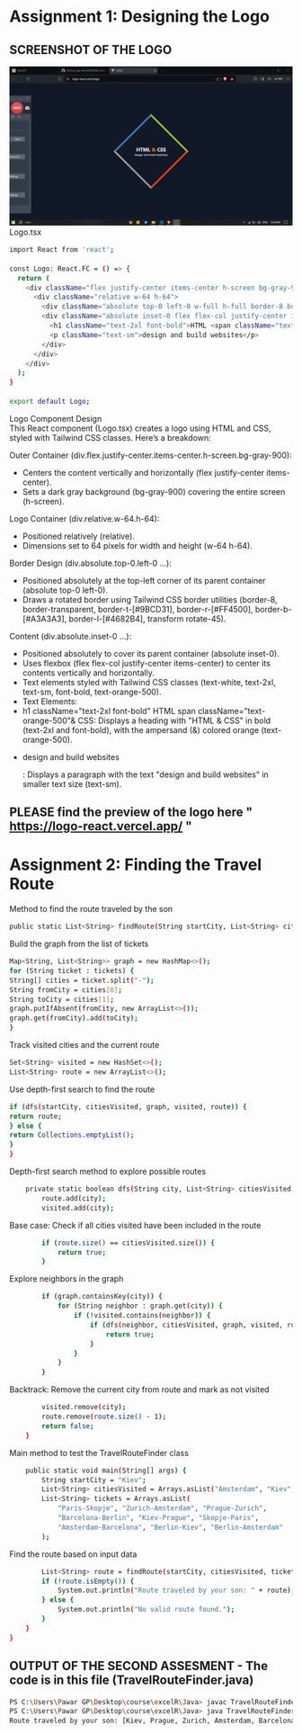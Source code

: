 # Assignment 1: Designing the Logo

## SCREENSHOT OF THE LOGO

[![Logo Component Screenshot](https://github.com/Techwolf78/Logo-React/blob/7eea15538524b506013836b6da85638e41aed44d/public/bandicam%202024-07-04%2012-26-28-823.jpg?raw=true)](https://github.com/Techwolf78/Logo-React/blob/7eea15538524b506013836b6da85638e41aed44d/public/bandicam%202024-07-04%2012-26-28-823.jpg)
Logo.tsx

```bash
import React from 'react';

const Logo: React.FC = () => {
  return (
    <div className="flex justify-center items-center h-screen bg-gray-900">
      <div className="relative w-64 h-64">
        <div className="absolute top-0 left-0 w-full h-full border-8 border-transparent border-t-[#9BCD31] border-r-[#FF4500] border-b-[#A3A3A3] border-l-[#4682B4] transform rotate-45"></div>
        <div className="absolute inset-0 flex flex-col justify-center items-center text-white text-center">
          <h1 className="text-2xl font-bold">HTML <span className="text-orange-500">&</span> CSS</h1>
          <p className="text-sm">design and build websites</p>
        </div>
      </div>
    </div>
  );
}

export default Logo;
```

Logo Component Design </br>
This React component (Logo.tsx) creates a logo using HTML and CSS, styled with Tailwind CSS classes. Here’s a breakdown:

Outer Container (div.flex.justify-center.items-center.h-screen.bg-gray-900):

- Centers the content vertically and horizontally (flex justify-center items-center).
- Sets a dark gray background (bg-gray-900) covering the entire screen (h-screen).

Logo Container (div.relative.w-64.h-64):

- Positioned relatively (relative).
- Dimensions set to 64 pixels for width and height (w-64 h-64).

Border Design (div.absolute.top-0.left-0 ...):

- Positioned absolutely at the top-left corner of its parent container (absolute top-0 left-0).
- Draws a rotated border using Tailwind CSS border utilities (border-8, border-transparent, border-t-[#9BCD31], border-r-[#FF4500], border-b-[#A3A3A3], border-l-[#4682B4], transform rotate-45).

Content (div.absolute.inset-0 ...):

- Positioned absolutely to cover its parent container (absolute inset-0).
- Uses flexbox (flex flex-col justify-center items-center) to center its contents vertically and horizontally.
- Text elements styled with Tailwind CSS classes (text-white, text-2xl, text-sm, font-bold, text-orange-500).
- Text Elements:
- h1 className="text-2xl font-bold" HTML span className="text-orange-500"&</span> CSS</h1>: Displays a heading with "HTML & CSS" in bold (text-2xl and font-bold), with the ampersand (&) colored orange (text-orange-500).
- <p className="text-sm">design and build websites</p>: Displays a paragraph with the text "design and build websites" in smaller text size (text-sm).

## PLEASE find the preview of the logo here " https://logo-react.vercel.app/ "

# Assignment 2: Finding the Travel Route

Method to find the route traveled by the son

```bash
public static List<String> findRoute(String startCity, List<String> citiesVisited, List<String> tickets) {
```

Build the graph from the list of tickets

```bash
Map<String, List<String>> graph = new HashMap<>();
for (String ticket : tickets) {
String[] cities = ticket.split("-");
String fromCity = cities[0];
String toCity = cities[1];
graph.putIfAbsent(fromCity, new ArrayList<>());
graph.get(fromCity).add(toCity);
}
```

Track visited cities and the current route

```bash
Set<String> visited = new HashSet<>();
List<String> route = new ArrayList<>();
```

Use depth-first search to find the route

```bash
if (dfs(startCity, citiesVisited, graph, visited, route)) {
return route;
} else {
return Collections.emptyList();
}
}
```

Depth-first search method to explore possible routes

```bash
    private static boolean dfs(String city, List<String> citiesVisited, Map<String, List<String>> graph, Set<String> visited, List<String> route) {
        route.add(city);
        visited.add(city);
```

Base case: Check if all cities visited have been included in the route

```bash
        if (route.size() == citiesVisited.size()) {
            return true;
        }
```

Explore neighbors in the graph

```bash
        if (graph.containsKey(city)) {
            for (String neighbor : graph.get(city)) {
                if (!visited.contains(neighbor)) {
                    if (dfs(neighbor, citiesVisited, graph, visited, route)) {
                        return true;
                    }
                }
            }
        }
```

Backtrack: Remove the current city from route and mark as not visited

```bash
        visited.remove(city);
        route.remove(route.size() - 1);
        return false;
    }
```

Main method to test the TravelRouteFinder class

```bash
    public static void main(String[] args) {
        String startCity = "Kiev";
        List<String> citiesVisited = Arrays.asList("Amsterdam", "Kiev", "Zurich", "Prague", "Berlin", "Barcelona");
        List<String> tickets = Arrays.asList(
            "Paris-Skopje", "Zurich-Amsterdam", "Prague-Zurich",
            "Barcelona-Berlin", "Kiev-Prague", "Skopje-Paris",
            "Amsterdam-Barcelona", "Berlin-Kiev", "Berlin-Amsterdam"
        );
```

Find the route based on input data

```bash
        List<String> route = findRoute(startCity, citiesVisited, tickets);
        if (!route.isEmpty()) {
            System.out.println("Route traveled by your son: " + route);
        } else {
            System.out.println("No valid route found.");
        }
    }
}
```

## OUTPUT OF THE SECOND ASSESMENT - The code is in this file (TravelRouteFinder.java)

```bash
PS C:\Users\Pawar GP\Desktop\course\excelR\Java> javac TravelRouteFinder.java
PS C:\Users\Pawar GP\Desktop\course\excelR\Java> java TravelRouteFinder.java
Route traveled by your son: [Kiev, Prague, Zurich, Amsterdam, Barcelona, Berlin]
```
